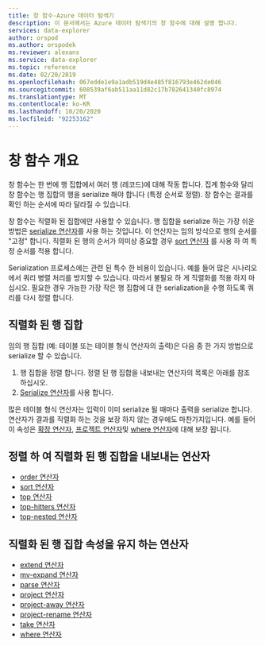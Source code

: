 ```yaml
---
title: 창 함수-Azure 데이터 탐색기
description: 이 문서에서는 Azure 데이터 탐색기의 창 함수에 대해 설명 합니다.
services: data-explorer
author: orspod
ms.author: orspodek
ms.reviewer: alexans
ms.service: data-explorer
ms.topic: reference
ms.date: 02/20/2019
ms.openlocfilehash: 067edde1e9a1adb519d4e485f816793e462de046
ms.sourcegitcommit: 608539af6ab511aa11d82c17b782641340fc8974
ms.translationtype: MT
ms.contentlocale: ko-KR
ms.lasthandoff: 10/20/2020
ms.locfileid: "92253162"
---
```

# <a name="window-functions-overview"></a>창 함수 개요

창 함수는 한 번에 행 집합에서 여러 행 (레코드)에 대해 작동 합니다. 집계 함수와 달리 창 함수는 행 집합의 행을 serialize 해야 합니다 (특정 순서로 정렬). 창 함수는 결과를 확인 하는 순서에 따라 달라질 수 있습니다.

창 함수는 직렬화 된 집합에만 사용할 수 있습니다. 행 집합을 serialize 하는 가장 쉬운 방법은 [serialize 연산자](./serializeoperator.md)를 사용 하는 것입니다. 이 연산자는 임의 방식으로 행의 순서를 "고정" 합니다. 직렬화 된 행의 순서가 의미상 중요할 경우 [sort 연산자](./sortoperator.md) 를 사용 하 여 특정 순서를 적용 합니다.

Serialization 프로세스에는 관련 된 특수 한 비용이 있습니다. 예를 들어 많은 시나리오에서 쿼리 병렬 처리를 방지할 수 있습니다. 따라서 불필요 하 게 직렬화를 적용 하지 마십시오. 필요한 경우 가능한 가장 작은 행 집합에 대 한 serialization을 수행 하도록 쿼리를 다시 정렬 합니다.

## <a name="serialized-row-set"></a>직렬화 된 행 집합

임의 행 집합 (예: 테이블 또는 테이블 형식 연산자의 출력)은 다음 중 한 가지 방법으로 serialize 할 수 있습니다.

1. 행 집합을 정렬 합니다. 정렬 된 행 집합을 내보내는 연산자의 목록은 아래를 참조 하십시오.
2. [Serialize 연산자](./serializeoperator.md)를 사용 합니다.

많은 테이블 형식 연산자는 입력이 이미 serialize 될 때마다 출력을 serialize 합니다. 연산자가 결과를 직렬화 하는 것을 보장 하지 않는 경우에도 마찬가지입니다. 예를 들어이 속성은 [확장 연산자](./extendoperator.md), [프로젝트 연산자](./projectoperator.md)및 [where 연산자](./whereoperator.md)에 대해 보장 됩니다.

## <a name="operators-that-emit-serialized-row-sets-by-sorting"></a>정렬 하 여 직렬화 된 행 집합을 내보내는 연산자

* [order 연산자](./orderoperator.md)
* [sort 연산자](./sortoperator.md)
* [top 연산자](./topoperator.md)
* [top-hitters 연산자](./tophittersoperator.md)
* [top-nested 연산자](./topnestedoperator.md)

## <a name="operators-that-preserve-the-serialized-row-set-property"></a>직렬화 된 행 집합 속성을 유지 하는 연산자

* [extend 연산자](./extendoperator.md)
* [mv-expand 연산자](./mvexpandoperator.md)
* [parse 연산자](./parseoperator.md)
* [project 연산자](./projectoperator.md)
* [project-away 연산자](./projectawayoperator.md)
* [project-rename 연산자](./projectrenameoperator.md)
* [take 연산자](./takeoperator.md)
* [where 연산자](./whereoperator.md)

